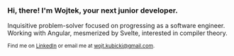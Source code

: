 ### Hi, there! I'm Wojtek, your next junior developer.
Inquisitive problem-solver focused on progressing as a software engineer.<br/>
Working with Angular, mesmerized by Svelte, interested in compiler theory.

 <sup>Find me on [LinkedIn](https://www.linkedin.com/in/wojciech-kubicki-607197282/) or email me at wojt.kubicki@gmail.com.</sup>
